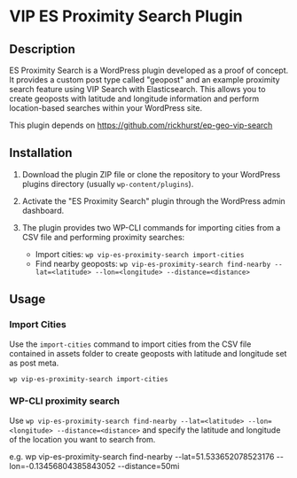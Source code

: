 # VIP ES Proximity Search Plugin

## Description

ES Proximity Search is a WordPress plugin developed as a proof of concept. It provides a custom post type called "geopost" and an example proximity search feature using VIP Search with Elasticsearch. This allows you to create geoposts with latitude and longitude information and perform location-based searches within your WordPress site.

This plugin depends on https://github.com/rickhurst/ep-geo-vip-search

## Installation

1. Download the plugin ZIP file or clone the repository to your WordPress plugins directory (usually `wp-content/plugins`).

2. Activate the "ES Proximity Search" plugin through the WordPress admin dashboard.

3. The plugin provides two WP-CLI commands for importing cities from a CSV file and performing proximity searches:

   - Import cities: `wp vip-es-proximity-search import-cities`
   - Find nearby geoposts: `wp vip-es-proximity-search find-nearby --lat=<latitude> --lon=<longitude> --distance=<distance>`

## Usage

### Import Cities

Use the `import-cities` command to import cities from the CSV file contained in assets folder to create geoposts with latitude and longitude set as post meta.

```
wp vip-es-proximity-search import-cities
``````

### WP-CLI proximity search

Use `wp vip-es-proximity-search find-nearby --lat=<latitude> --lon=<longitude> --distance=<distance>` and specify the latitude and longitude of the location you want to search from.

e.g. wp vip-es-proximity-search find-nearby --lat=51.533652078523176 --lon=-0.13456804385843052 --distance=50mi
